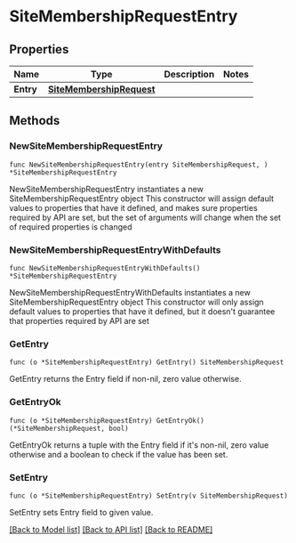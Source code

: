 # SiteMembershipRequestEntry

## Properties

Name | Type | Description | Notes
------------ | ------------- | ------------- | -------------
**Entry** | [**SiteMembershipRequest**](SiteMembershipRequest.md) |  | 

## Methods

### NewSiteMembershipRequestEntry

`func NewSiteMembershipRequestEntry(entry SiteMembershipRequest, ) *SiteMembershipRequestEntry`

NewSiteMembershipRequestEntry instantiates a new SiteMembershipRequestEntry object
This constructor will assign default values to properties that have it defined,
and makes sure properties required by API are set, but the set of arguments
will change when the set of required properties is changed

### NewSiteMembershipRequestEntryWithDefaults

`func NewSiteMembershipRequestEntryWithDefaults() *SiteMembershipRequestEntry`

NewSiteMembershipRequestEntryWithDefaults instantiates a new SiteMembershipRequestEntry object
This constructor will only assign default values to properties that have it defined,
but it doesn't guarantee that properties required by API are set

### GetEntry

`func (o *SiteMembershipRequestEntry) GetEntry() SiteMembershipRequest`

GetEntry returns the Entry field if non-nil, zero value otherwise.

### GetEntryOk

`func (o *SiteMembershipRequestEntry) GetEntryOk() (*SiteMembershipRequest, bool)`

GetEntryOk returns a tuple with the Entry field if it's non-nil, zero value otherwise
and a boolean to check if the value has been set.

### SetEntry

`func (o *SiteMembershipRequestEntry) SetEntry(v SiteMembershipRequest)`

SetEntry sets Entry field to given value.



[[Back to Model list]](../README.md#documentation-for-models) [[Back to API list]](../README.md#documentation-for-api-endpoints) [[Back to README]](../README.md)


